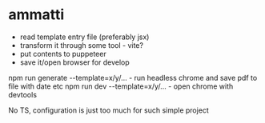 # ammatti

- read template entry file (preferably jsx)
- transform it through some tool - vite?
- put contents to puppeteer
- save it/open browser for develop

npm run generate --template=x/y/... - run headless chrome and save pdf to file with date etc
npm run dev --template=x/y/... - open chrome with devtools

No TS, configuration is just too much for such simple project
